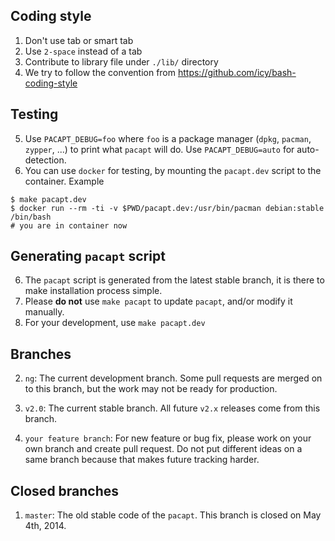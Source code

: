 ## Coding style

1. Don't use tab or smart tab
2. Use `2-space` instead of a tab
3. Contribute to library file under `./lib/` directory
5. We try to follow the convention from
    https://github.com/icy/bash-coding-style

## Testing

5. Use `PACAPT_DEBUG=foo` where `foo` is a package manager
   (`dpkg`, `pacman`, `zypper`, ...) to print what `pacapt` will do.
   Use `PACAPT_DEBUG=auto` for auto-detection.
6. You can use `docker` for testing, by mounting the `pacapt.dev` script
   to the container. Example

````
$ make pacapt.dev
$ docker run --rm -ti -v $PWD/pacapt.dev:/usr/bin/pacman debian:stable /bin/bash
# you are in container now
````

## Generating `pacapt` script

6. The `pacapt` script is generated from the latest stable branch,
   it is there to make installation process simple.
7. Please **do not** use `make pacapt` to update `pacapt`,
   and/or modify it manually.
8. For your development, use `make pacapt.dev`

## Branches

2. `ng`:
    The current development branch.
    Some pull requests are merged on to this branch,
    but the work may not be ready for production.
3. `v2.0`:
    The current stable branch.
    All future `v2.x` releases come from this branch.

5. `your feature branch`:
    For new feature or bug fix, please work on your own branch
    and create pull request.
    Do not put different ideas on a same branch
    because that makes future tracking harder.

## Closed branches

1. `master`:
    The old stable code of the `pacapt`.
    This branch is closed on May 4th, 2014.
